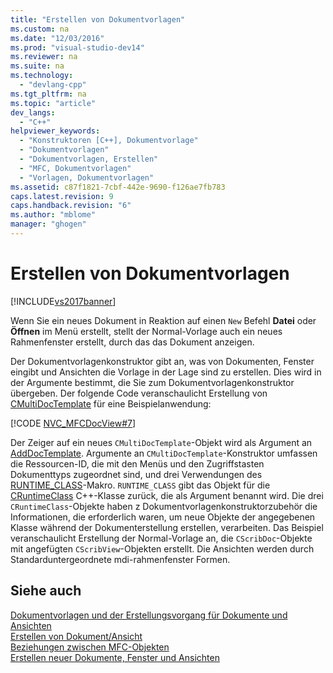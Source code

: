```yaml
---
title: "Erstellen von Dokumentvorlagen"
ms.custom: na
ms.date: "12/03/2016"
ms.prod: "visual-studio-dev14"
ms.reviewer: na
ms.suite: na
ms.technology: 
  - "devlang-cpp"
ms.tgt_pltfrm: na
ms.topic: "article"
dev_langs: 
  - "C++"
helpviewer_keywords: 
  - "Konstruktoren [C++], Dokumentvorlage"
  - "Dokumentvorlagen"
  - "Dokumentvorlagen, Erstellen"
  - "MFC, Dokumentvorlagen"
  - "Vorlagen, Dokumentvorlagen"
ms.assetid: c87f1821-7cbf-442e-9690-f126ae7fb783
caps.latest.revision: 9
caps.handback.revision: "6"
ms.author: "mblome"
manager: "ghogen"
---
```

# Erstellen von Dokumentvorlagen
[!INCLUDE[vs2017banner](../assembler/inline/includes/vs2017banner.md)]

Wenn Sie ein neues Dokument in Reaktion auf einen `New` Befehl **Datei** oder **Öffnen** im Menü erstellt, stellt der Normal\-Vorlage auch ein neues Rahmenfenster erstellt, durch das das Dokument anzeigen.  
  
 Der Dokumentvorlagenkonstruktor gibt an, was von Dokumenten, Fenster eingibt und Ansichten die Vorlage in der Lage sind zu erstellen.  Dies wird in der Argumente bestimmt, die Sie zum Dokumentvorlagenkonstruktor übergeben.  Der folgende Code veranschaulicht Erstellung von [CMultiDocTemplate](../mfc/reference/cmultidoctemplate-class.md) für eine Beispielanwendung:  
  
 [!CODE [NVC_MFCDocView#7](../CodeSnippet/VS_Snippets_Cpp/NVC_MFCDocView#7)]  
  
 Der Zeiger auf ein neues `CMultiDocTemplate`\-Objekt wird als Argument an [AddDocTemplate](../Topic/CWinApp::AddDocTemplate.md).  Argumente an `CMultiDocTemplate`\-Konstruktor umfassen die Ressourcen\-ID, die mit den Menüs und den Zugriffstasten Dokumenttyps zugeordnet sind, und drei Verwendungen des [RUNTIME\_CLASS](../Topic/RUNTIME_CLASS.md)\-Makro.  `RUNTIME_CLASS` gibt das Objekt für die [CRuntimeClass](../mfc/reference/cruntimeclass-structure.md) C\+\+\-Klasse zurück, die als Argument benannt wird.  Die drei `CRuntimeClass`\-Objekte haben z Dokumentvorlagenkonstruktorzubehör die Informationen, die erforderlich waren, um neue Objekte der angegebenen Klasse während der Dokumenterstellung erstellen, verarbeiten.  Das Beispiel veranschaulicht Erstellung der Normal\-Vorlage an, die `CScribDoc`\-Objekte mit angefügten `CScribView`\-Objekten erstellt.  Die Ansichten werden durch Standarduntergeordnete mdi\-rahmenfenster Formen.  
  
## Siehe auch  
 [Dokumentvorlagen und der Erstellungsvorgang für Dokumente und Ansichten](../mfc/document-templates-and-the-document-view-creation-process.md)   
 [Erstellen von Dokument\/Ansicht](../mfc/document-view-creation.md)   
 [Beziehungen zwischen MFC\-Objekten](../mfc/relationships-among-mfc-objects.md)   
 [Erstellen neuer Dokumente, Fenster und Ansichten](../mfc/creating-new-documents-windows-and-views.md)
